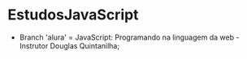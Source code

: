 # EstudosJavaScript
- Branch 'alura' = JavaScript: Programando na linguagem da web - Instrutor Douglas Quintanilha;